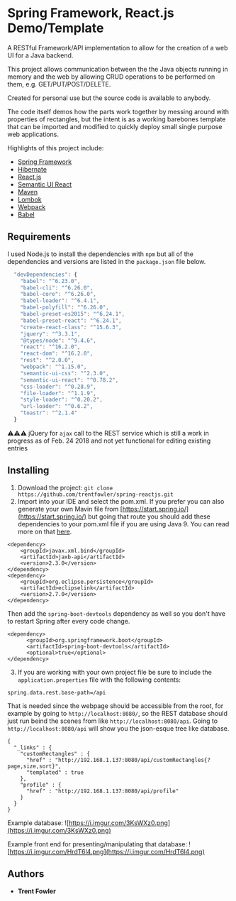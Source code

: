 # Spring Framework, React.js Demo/Template

A RESTful Framework/API implementation to allow for the creation of a web UI for a Java backend. 

This project allows communication between the the Java objects running in memory and the web by allowing CRUD operations to be performed on them, e.g. GET/PUT/POST/DELETE. 

Created for personal use but the source code is available to anybody. 

The code itself demos how the parts work together by messing around with properties of rectangles, but the intent is as a working barebones template that can be imported and modified to quickly deploy small single purpose web applications. 

Highlights of this project include: 

* [Spring Framework](https://projects.spring.io/spring-framework/#quick-start)
* [Hibernate](http://hibernate.org/orm/)
* [React.js](https://reactjs.org/)
* [Semantic UI React](https://react.semantic-ui.com/usage)
* [Maven](https://maven.apache.org/)
* [Lombok](https://projectlombok.org/)
* [Webpack](https://webpack.js.org/)
* [Babel](https://babeljs.io/)

## Requirements

I used Node.js to install the dependencies with ```npm``` but all of the dependencies and versions are listed in the ```package.json``` file below. 

```javascript
  "devDependencies": {
    "babel": "^6.23.0",
    "babel-cli": "^6.26.0",
    "babel-core": "^6.26.0",
    "babel-loader": "^6.4.1",
    "babel-polyfill": "^6.26.0",
    "babel-preset-es2015": "^6.24.1",
    "babel-preset-react": "^6.24.1",
    "create-react-class": "^15.6.3",
    "jquery": "^3.3.1",
    "@types/node": "^9.4.6",
    "react": "^16.2.0",
    "react-dom": "^16.2.0",
    "rest": "^2.0.0",
    "webpack": "^1.15.0",
    "semantic-ui-css": "^2.3.0",
    "semantic-ui-react": "^0.78.2",
    "css-loader": "^0.28.9",
    "file-loader": "^1.1.9",
    "style-loader": "^0.20.2",
    "url-loader": "^0.6.2",
    "toastr": "^2.1.4"
  }
```

:warning::warning::warning: jQuery for ```ajax``` call to the REST service which is still a work in progress as of Feb. 24 2018 and not yet functional for editing existing entries

## Installing

1. Download the project: ```git clone https://github.com/trentfowler/spring-reactjs.git```
2. Import into your IDE and select the pom.xml. If you prefer you can also generate your own Mavin file from [https://start.spring.io/](https://start.spring.io/) but going that route you should add these dependencies to your pom.xml file if you are using Java 9. You can read more on that [here](https://stackoverflow.com/questions/43574426/how-to-resolve-java-lang-noclassdeffounderror-javax-xml-bind-jaxbexception-in-j). 

```
<dependency>
	<groupId>javax.xml.bind</groupId>
	<artifactId>jaxb-api</artifactId>
	<version>2.3.0</version>
</dependency>
<dependency>
	<groupId>org.eclipse.persistence</groupId>
	<artifactId>eclipselink</artifactId>
	<version>2.7.0</version>
</dependency>
```

Then add the ```spring-boot-devtools``` dependency as well so you don't have to restart Spring after every code change.

```
<dependency>
      <groupId>org.springframework.boot</groupId>
      <artifactId>spring-boot-devtools</artifactId>
      <optional>true</optional>
</dependency>
```

3. If you are working with your own project file be sure to include the ```application.properties``` file with the following contents: 

```
spring.data.rest.base-path=/api
```

That is needed since the webpage should be accessible from the root, for example by going to ```http://localhost:8080/```, so the REST database should just run beind the scenes from like ```http://localhost:8080/api```. Going to ```http://localhost:8080/api``` will show you the json-esque tree like database. 

```
{
  "_links" : {
    "customRectangles" : {
      "href" : "http://192.168.1.137:8080/api/customRectangles{?page,size,sort}",
      "templated" : true
    },
    "profile" : {
      "href" : "http://192.168.1.137:8080/api/profile"
    }
  }
}
```

Example database: 
![https://i.imgur.com/3KsWXz0.png](https://i.imgur.com/3KsWXz0.png)

Example front end for presenting/manipulating that database: 
![https://i.imgur.com/HrdT6l4.png](https://i.imgur.com/HrdT6l4.png)

## Authors

* **Trent Fowler**
